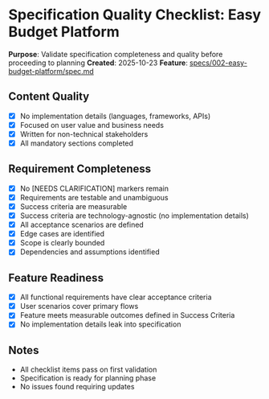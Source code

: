 # Specification Quality Checklist: Easy Budget Platform

**Purpose**: Validate specification completeness and quality before proceeding to planning
**Created**: 2025-10-23
**Feature**: [specs/002-easy-budget-platform/spec.md](specs/002-easy-budget-platform/spec.md)

## Content Quality

-  [x] No implementation details (languages, frameworks, APIs)
-  [x] Focused on user value and business needs
-  [x] Written for non-technical stakeholders
-  [x] All mandatory sections completed

## Requirement Completeness

-  [x] No [NEEDS CLARIFICATION] markers remain
-  [x] Requirements are testable and unambiguous
-  [x] Success criteria are measurable
-  [x] Success criteria are technology-agnostic (no implementation details)
-  [x] All acceptance scenarios are defined
-  [x] Edge cases are identified
-  [x] Scope is clearly bounded
-  [x] Dependencies and assumptions identified

## Feature Readiness

-  [x] All functional requirements have clear acceptance criteria
-  [x] User scenarios cover primary flows
-  [x] Feature meets measurable outcomes defined in Success Criteria
-  [x] No implementation details leak into specification

## Notes

-  All checklist items pass on first validation
-  Specification is ready for planning phase
-  No issues found requiring updates
